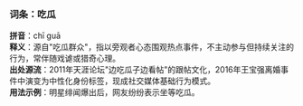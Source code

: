 <!-- 作者 DeepSeek R1 2025/02/22 -->
### 词条：吃瓜  
**拼音**：chī guā  
**释义**：源自"吃瓜群众"，指以旁观者心态围观热点事件，不主动参与但持续关注的行为，常伴随戏谑或猎奇心理。  
**出处源流**：2011年天涯论坛"边吃瓜子边看帖"的跟帖文化，2016年王宝强离婚事件中演变为中性化身份标签，现成社交媒体基础行为模式。  
**用法示例**：明星绯闻爆出后，网友纷纷表示坐等吃瓜。
